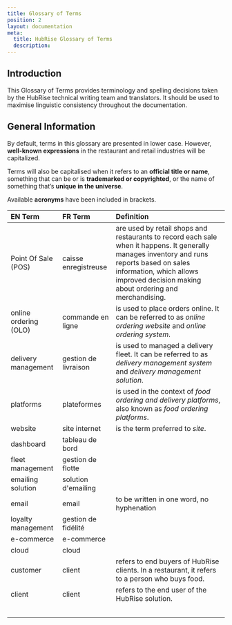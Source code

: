 ```yaml
---
title: Glossary of Terms
position: 2
layout: documentation
meta:
  title: HubRise Glossary of Terms
  description:
---
```


## Introduction

This Glossary of Terms provides terminology and spelling decisions taken by the HubRise technical writing team and translators. It should be used to maximise linguistic consistency throughout the documentation.

## General Information

By default, terms in this glossary are presented in lower case. However, **well-known expressions** in the restaurant and retail industries will be capitalized.

Terms will also be capitalised when it refers to an **official title or name**, something that can be or is **trademarked or copyrighted**, or the name of something that’s **unique in the universe**.

Available **acronyms** have been included in brackets.

| EN Term               | FR Term              | Definition                                                                                                                                                                                                                        |
| :-------------------- | :------------------- | :-------------------------------------------------------------------------------------------------------------------------------------------------------------------------------------------------------------------------------- |
| Point Of Sale (POS)   | caisse enregistreuse | are used by retail shops and restaurants to record each sale when it happens. It generally manages inventory and runs reports based on sales information, which allows improved decision making about ordering and merchandising. |
| online ordering (OLO) | commande en ligne    | is used to place orders online. It can be referred to as _online ordering website_ and _online ordering system_.                                                                                                                  |
| delivery management   | gestion de livraison | is used to managed a delivery fleet. It can be referred to as _delivery management system_ and _delivery management solution_.                                                                                                    |
| platforms             | plateformes          | is used in the context of _food ordering and delivery platforms_, also known as _food ordering platforms_.                                                                                                                        |
| website               | site internet        | is the term preferred to _site_.                                                                                                                                                                                                  |
| dashboard             | tableau de bord      |                                                                                                                                                                                                                                   |
| fleet management      | gestion de flotte    |                                                                                                                                                                                                                                   |
| emailing solution     | solution d'emailing  |                                                                                                                                                                                                                                   |
| email                 | email                | to be written in one word, no hyphenation                                                                                                                                                                                         |
| loyalty management    | gestion de fidélité  |                                                                                                                                                                                                                                   |
| e-commerce            | e-commerce           |                                                                                                                                                                                                                                   |
| cloud                 | cloud                |                                                                                                                                                                                                                                   |
| customer              | client               | refers to end buyers of HubRise clients. In a restaurant, it refers to a person who buys food.                                                                                                                                    |
| client                | client               | refers to the end user of the HubRise solution.                                                                                                                                                                                   |
|                       |                      |                                                                                                                                                                                                                                   |
|                       |                      |                                                                                                                                                                                                                                   |
|                       |                      |                                                                                                                                                                                                                                   |
|                       |                      |                                                                                                                                                                                                                                   |
|                       |                      |                                                                                                                                                                                                                                   |
